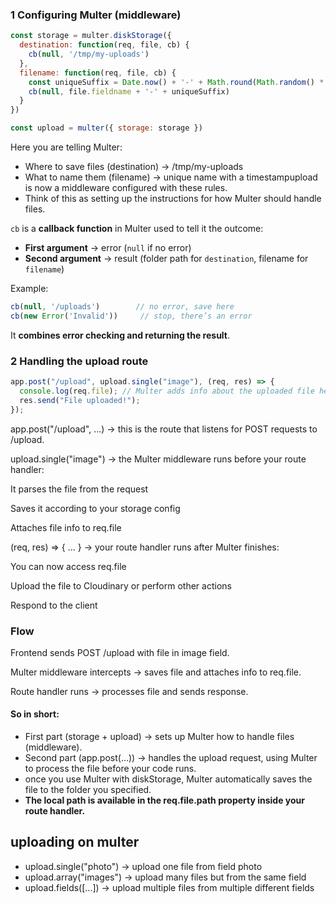 ### 1️ Configuring Multer (middleware)
```javascript
const storage = multer.diskStorage({
  destination: function(req, file, cb) {
    cb(null, '/tmp/my-uploads')
  },
  filename: function(req, file, cb) {
    const uniqueSuffix = Date.now() + '-' + Math.round(Math.random() * 1E9)
    cb(null, file.fieldname + '-' + uniqueSuffix)
  }
})

const upload = multer({ storage: storage })
```
Here you are telling Multer:
- Where to save files (destination) → /tmp/my-uploads
- What to name them (filename) → unique name with a timestampupload is now a middleware configured with these rules.
- Think of this as setting up the instructions for how Multer should handle files.

`cb` is a **callback function** in Multer used to tell it the outcome:

* **First argument** → error (`null` if no error)
* **Second argument** → result (folder path for `destination`, filename for `filename`)

Example:

```js
cb(null, '/uploads')        // no error, save here
cb(new Error('Invalid'))     // stop, there’s an error
```

It **combines error checking and returning the result**.

### 2️ Handling the upload route
```javascript
app.post("/upload", upload.single("image"), (req, res) => {
  console.log(req.file); // Multer adds info about the uploaded file here along with the required file path to upload on cloudinary
  res.send("File uploaded!");
});
```

app.post("/upload", ...) → this is the route that listens for POST requests to /upload.

upload.single("image") → the Multer middleware runs before your route handler:

It parses the file from the request

Saves it according to your storage config

Attaches file info to req.file

(req, res) => { ... } → your route handler runs after Multer finishes:

You can now access req.file

Upload the file to Cloudinary or perform other actions

Respond to the client

### Flow

Frontend sends POST /upload with file in image field.

Multer middleware intercepts → saves file and attaches info to req.file.

Route handler runs → processes file and sends response.

#### So in short:
- First part (storage + upload) → sets up Multer how to handle files (middleware).
- Second part (app.post(...)) → handles the upload request, using Multer to process the file before your code runs.
- once you use Multer with diskStorage, Multer automatically saves the file to the folder you specified.
- **The local path is available in the req.file.path property inside your route handler.**

## uploading on multer
- upload.single("photo") → upload one file from field photo
- upload.array("images") → upload many files but from the same field
- upload.fields([...]) → upload multiple files from multiple different fields